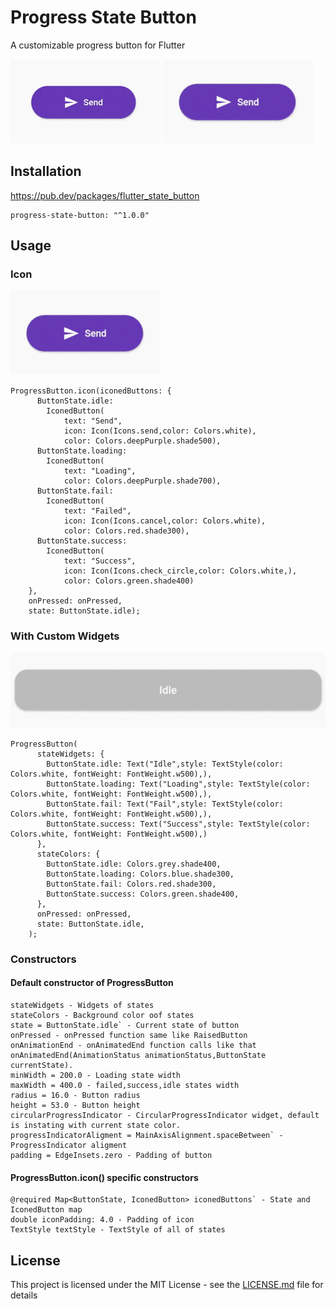 # Progress State Button

A customizable progress button for Flutter


![](./medias/failed.gif) ![](./medias/success.gif)


## Installation

https://pub.dev/packages/flutter_state_button

```
progress-state-button: "^1.0.0"
```

## Usage

### Icon 

![](./medias/success.gif)
```
ProgressButton.icon(iconedButtons: {
      ButtonState.idle:
        IconedButton(
            text: "Send",
            icon: Icon(Icons.send,color: Colors.white),
            color: Colors.deepPurple.shade500),
      ButtonState.loading:
        IconedButton(
            text: "Loading",
            color: Colors.deepPurple.shade700),
      ButtonState.fail:
        IconedButton(
            text: "Failed",
            icon: Icon(Icons.cancel,color: Colors.white),
            color: Colors.red.shade300),
      ButtonState.success:
        IconedButton(
            text: "Success",
            icon: Icon(Icons.check_circle,color: Colors.white,),
            color: Colors.green.shade400)
    }, 
    onPressed: onPressed,
    state: ButtonState.idle);
```

### With Custom Widgets 

![](./medias/custom.gif)
```
ProgressButton(
      stateWidgets: {
        ButtonState.idle: Text("Idle",style: TextStyle(color: Colors.white, fontWeight: FontWeight.w500),),
        ButtonState.loading: Text("Loading",style: TextStyle(color: Colors.white, fontWeight: FontWeight.w500),),
        ButtonState.fail: Text("Fail",style: TextStyle(color: Colors.white, fontWeight: FontWeight.w500),),
        ButtonState.success: Text("Success",style: TextStyle(color: Colors.white, fontWeight: FontWeight.w500),)
      },
      stateColors: {
        ButtonState.idle: Colors.grey.shade400,
        ButtonState.loading: Colors.blue.shade300,
        ButtonState.fail: Colors.red.shade300,
        ButtonState.success: Colors.green.shade400,
      },
      onPressed: onPressed,
      state: ButtonState.idle,
    );
```

### Constructors

#### Default constructor of ProgressButton
```
stateWidgets - Widgets of states
stateColors - Background color oof states
state = ButtonState.idle` - Current state of button
onPressed - onPressed function same like RaisedButton
onAnimationEnd - onAnimatedEnd function calls like that onAnimatedEnd(AnimationStatus animationStatus,ButtonState currentState).
minWidth = 200.0 - Loading state width
maxWidth = 400.0 - failed,success,idle states width
radius = 16.0 - Button radius
height = 53.0 - Button height
circularProgressIndicator - CircularProgressIndicator widget, default is instating with current state color.
progressIndicatorAligment = MainAxisAlignment.spaceBetween` - ProgressIndicator aligment
padding = EdgeInsets.zero - Padding of button
```

#### ProgressButton.icon() specific constructors
```
@required Map<ButtonState, IconedButton> iconedButtons` - State and IconedButton map
double iconPadding: 4.0 - Padding of icon 
TextStyle textStyle - TextStyle of all of states
```

## License
This project is licensed under the MIT License - see the [LICENSE.md](LICENSE.md) file for details